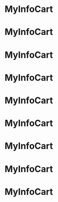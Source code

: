 # MyInfoCart
# MyInfoCart
# MyInfoCart
# MyInfoCart
# MyInfoCart
# MyInfoCart
# MyInfoCart
# MyInfoCart
# MyInfoCart
